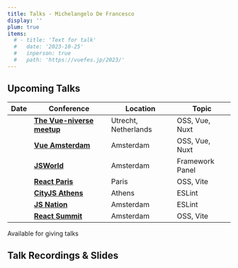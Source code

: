```yaml
---
title: Talks - Michelangelo De Francesco
display: ''
plum: true
items:
  # - title: 'Text for talk'
  #   date: '2023-10-25'
  #   inperson: true
  #   path: 'https://vuefes.jp/2023/'
---
```


<SubNav />

## Upcoming Talks

| Date                          | Conference                                                                                           | Location             | Topic           |
| ----------------------------- | ---------------------------------------------------------------------------------------------------- | -------------------- | --------------- |
| <TalkDate date="2024-02-27"/> | [**The Vue-niverse meetup**](https://www.meetup.com/nl-NL/coven-of-wisdom-utrecht/events/298711260/) | Utrecht, Netherlands | OSS, Vue, Nuxt  |
| <TalkDate date="2024-02-29"/> | [**Vue Amsterdam**](https://vuejs.amsterdam/)                                                        | Amsterdam            | OSS, Vue, Nuxt  |
| <TalkDate date="2024-03-1"/>  | [**JSWorld**](https://jsworldconference.com/)                                                        | Amsterdam            | Framework Panel |
| <TalkDate date="2024-03-22"/> | [**React Paris**](https://react.paris/)                                                              | Paris                | OSS, Vite       |
| <TalkDate date="2024-06-06"/> | [**CityJS Athens**](https://greece.cityjsconf.org/)                                                  | Athens               | ESLint          |
| <TalkDate date="2024-06-13"/> | [**JS Nation**](https://jsnation.com/)                                                               | Amsterdam            | ESLint          |
| <TalkDate date="2024-06-14"/> | [**React Summit**](https://reactsummit.com/)                                                         | Amsterdam            | OSS, Vite       |

<div slide-enter>
  <div i-ri:presentation-line mr-1 />
  <RouterLink to="/giving-talks" op50>Available for giving talks</RouterLink>
</div>

<h2 important="mb--4 mt-15">Talk Recordings & Slides</h2>

<ListPosts type="talk" :extra="frontmatter.items" />
